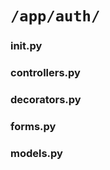 # `/app/auth/`

### __init__.py

### controllers.py

### decorators.py

### forms.py

### models.py
